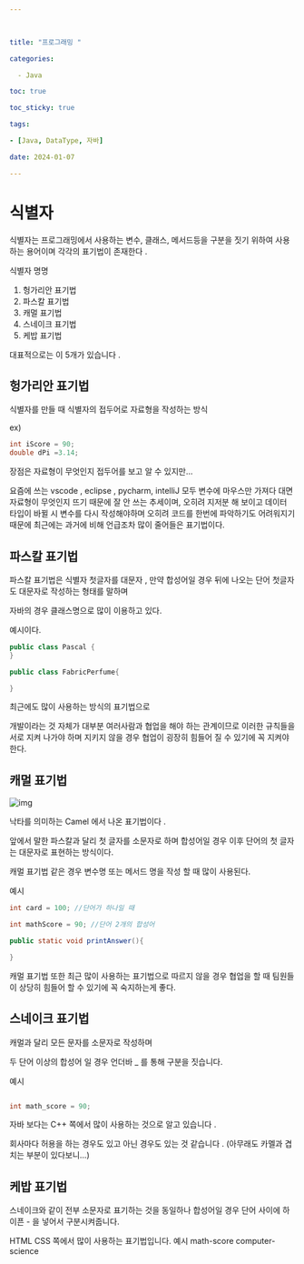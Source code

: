 ```yaml
---

  

title: "프로그래밍 "

categories:

  - Java

toc: true

toc_sticky: true

tags:

- [Java, DataType, 자바]

date: 2024-01-07

---
```



# 식별자
 


식별자는 프로그래밍에서 사용하는 변수, 클래스, 메서드등을 구분을 짓기 위하여 사용하는 용어이며 
각각의 표기법이 존재한다 . 

식별자 명명
1. 헝가리안 표기법
2. 파스칼 표기법
3. 캐멀 표기법
4. 스네이크 표기법
5. 케밥 표기법 

대표적으로는 이 5개가 있습니다 . 


## 헝가리안 표기법

식별자를 만들 때 식별자의 접두어로 자료형을 작성하는 방식 

ex)
```java
int iScore = 90;
double dPi =3.14;
```
장점은 자료형이 무엇인지 접두어를 보고 알 수 있지만...

요즘에 쓰는 vscode , eclipse , pycharm, intelliJ 
모두 변수에 마우스만 가져다 대면 자료형이 무엇인지 뜨기 때문에 
잘 안 쓰는 추세이며, 
오히려 지저분 해 보이고 
데이터 타입이 바뀔 시 변수를 다시 작성해야하며
오히려 코드를 한번에 파악하기도 어려워지기 때문에 
최근에는 과거에 비해 언급조차 많이 줄어들은 표기법이다.

## 파스칼 표기법
파스칼 표기법은 식별자 첫글자를 대문자 , 만약 합성어일 경우 뒤에 나오는 단어 첫글자도 대문자로 작성하는 형태를 말하며 

자바의 경우 클래스명으로 많이 이용하고 있다. 

예시이다.
```java
public class Pascal {
}

public class FabricPerfume{

}

```
최근에도 많이 사용하는 방식의 표기법으로 

개발이라는 것 자체가 대부분 여러사람과 협업을 해야 하는 관계이므로 이러한 규칙들을 서로 지켜 나가야 하며 
지키지 않을 경우 협업이 굉장히 힘들어 질 수 있기에 꼭 지켜야 한다.

## 캐멀 표기법
![img](https://upload.wikimedia.org/wikipedia/commons/thumb/e/ef/CamelCase.svg/640px-CamelCase.svg.png)

낙타를 의미하는 Camel 에서 나온 표기법이다 . 

앞에서 말한 파스칼과 달리 첫 글자를 소문자로 하며 
합성어일 경우 이후 단어의 첫 글자는 대문자로 표현하는 방식이다.

캐멀 표기법 같은 경우 변수명 또는 메서드 명을 작성 할 때 많이 사용된다.

예시

```java
int card = 100; //단어가 하나일 때 

int mathScore = 90; //단어 2개의 합성어 

public static void printAnswer(){

}

```
캐멀 표기법 또한 최근 많이 사용하는 표기법으로 따르지 않을 경우 협업을 할 때 팀원들이 상당히 힘들어 할 수 있기에 꼭 숙지하는게 좋다.

## 스네이크 표기법

캐멀과 달리 모든 문자를 소문자로 작성하며 

두 단어 이상의 합성어 일 경우 언더바 _ 를 통해 구분을 짓습니다. 

예시
```java

int math_score = 90;  
```

자바 보다는 C++ 쪽에서 많이 사용하는 것으로 알고 있습니다 . 

회사마다 허용을 하는 경우도 있고 아닌 경우도 있는 것 같습니다 . 
(아무래도 카멜과 겹치는 부분이 있다보니...)

## 케밥 표기법

스네이크와 같이 전부 소문자로 표기하는 것을 동일하나 
합성어일 경우 단어 사이에 하이픈 - 을 넣어서 구분시켜줍니다.

 HTML CSS 쪽에서 많이 사용하는 표기법입니다. 
예시
math-score 
computer-science 




